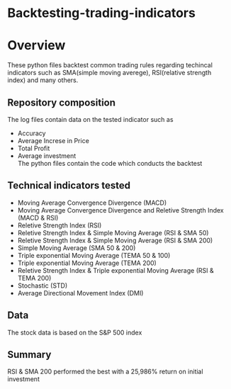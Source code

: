 # Backtesting-trading-indicators
# Overview
These python files backtest common trading rules regarding techincal indicators such as SMA(simple moving averege), RSI(relative strength index) and many others. 
## Repository composition
The log files contain data on the tested indicator such as
- Accuracy
- Average Increse in Price
- Total Profit
- Average investment<br/>
The python files contain the code which conducts the backtest

## Technical indicators tested
- Moving Average Convergence Divergence (MACD)
- Moving Average Convergence Divergence and Reletive Strength Index (MACD & RSI)
- Reletive Strength Index (RSI)
- Reletive Strength Index & Simple Moving Average (RSI & SMA 50)
- Reletive Strength Index & Simple Moving Average (RSI & SMA 200)
- Simple Moving Average (SMA 50 & 200)
- Triple exponential Moving Average (TEMA 50 & 100)
- Triple exponential Moving Average (TEMA 200)
- Reletive Strength Index & Triple exponential Moving Average (RSI & TEMA 200)
- Stochastic (STD)
-  Average Directional Movement Index (DMI)

## Data
The stock data is based on the S&P 500 index
## Summary
RSI & SMA 200 performed the best with a 25,986% return on initial investment



